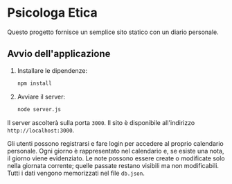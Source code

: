 # Psicologa Etica

Questo progetto fornisce un semplice sito statico con un diario personale.

## Avvio dell'applicazione

1. Installare le dipendenze:
   ```bash
   npm install
   ```
2. Avviare il server:
   ```bash
   node server.js
   ```

Il server ascolterà sulla porta `3000`. Il sito è disponibile all'indirizzo `http://localhost:3000`.

Gli utenti possono registrarsi e fare login per accedere al proprio calendario personale.
Ogni giorno è rappresentato nel calendario e, se esiste una nota, il giorno viene evidenziato.
Le note possono essere create o modificate solo nella giornata corrente; quelle passate restano visibili ma non modificabili.
Tutti i dati vengono memorizzati nel file `db.json`.
